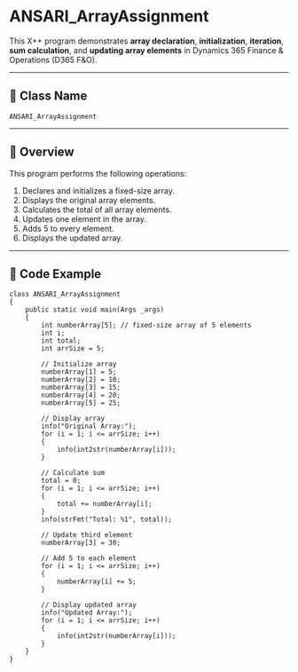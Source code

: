 # ANSARI_ArrayAssignment

This X++ program demonstrates **array declaration**, **initialization**, **iteration**, **sum calculation**, and **updating array elements** in Dynamics 365 Finance & Operations (D365 F&O).

---

## 📘 Class Name
`ANSARI_ArrayAssignment`

---

## 🧠 Overview
This program performs the following operations:
1. Declares and initializes a fixed-size array.
2. Displays the original array elements.
3. Calculates the total of all array elements.
4. Updates one element in the array.
5. Adds 5 to every element.
6. Displays the updated array.

---

## 🧩 Code Example
```x++
class ANSARI_ArrayAssignment
{
    public static void main(Args _args)
    {
        int numberArray[5]; // fixed-size array of 5 elements
        int i;
        int total;          
        int arrSize = 5;    

        // Initialize array
        numberArray[1] = 5;
        numberArray[2] = 10;
        numberArray[3] = 15;
        numberArray[4] = 20;
        numberArray[5] = 25;

        // Display array
        info("Original Array:");
        for (i = 1; i <= arrSize; i++)
        {
            info(int2str(numberArray[i]));
        }

        // Calculate sum
        total = 0;
        for (i = 1; i <= arrSize; i++)
        {
            total += numberArray[i];
        }
        info(strFmt("Total: %1", total));

        // Update third element
        numberArray[3] = 30;

        // Add 5 to each element
        for (i = 1; i <= arrSize; i++)
        {
            numberArray[i] += 5;
        }

        // Display updated array
        info("Updated Array:");
        for (i = 1; i <= arrSize; i++)
        {
            info(int2str(numberArray[i]));
        }
    }
}
